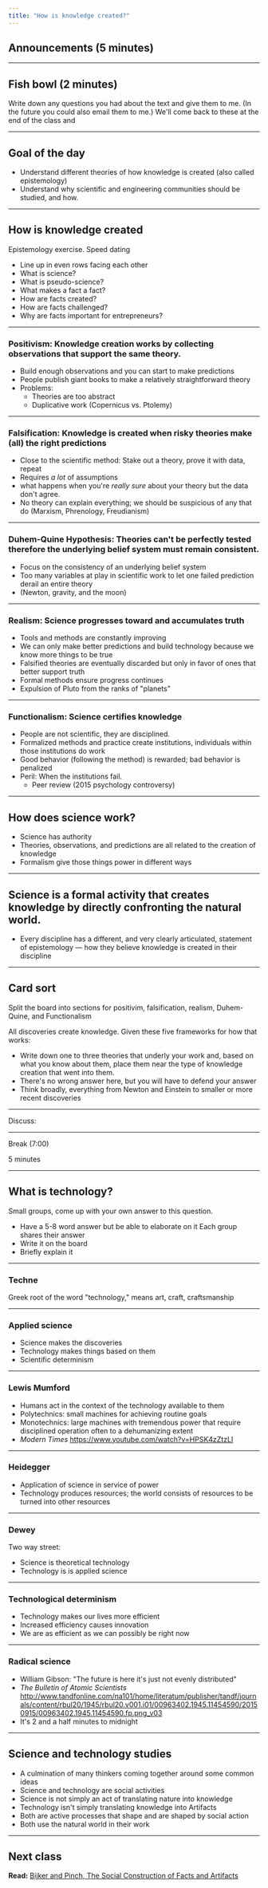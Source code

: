 ```yaml
---
title: "How is knowledge created?"
---
```

## Announcements (5 minutes)
---

## Fish bowl (2 minutes)

Write down any questions you had about the text and give them to me. (In the future you could also email them to me.) We'll come back to these at the end of the class and

---

## Goal of the day

* Understand different theories of how knowledge is created (also called epistemology)
* Understand why scientific and engineering communities should be studied, and how.

---

## How is knowledge created

Epistemology exercise. Speed dating
* Line up in even rows facing each other
* What is science?
* What is pseudo-science?
* What makes a fact a fact?
* How are facts created?
* How are facts challenged?
* Why are facts important for entrepreneurs?

---

### Positivism: Knowledge creation works by collecting observations that support the same theory.
  * Build enough observations and you can start to make predictions
  * People publish giant books to make a relatively straightforward theory
  * Problems:
    * Theories are too abstract
    * Duplicative work (Copernicus vs. Ptolemy)

---

### Falsification: Knowledge is created when risky theories make (all) the right predictions
  * Close to the scientific method: Stake out a theory, prove it with data, repeat
  * Requires _a lot_ of assumptions
  * what happens when you're _really sure_ about your theory but the data don't agree.
  * No theory can explain everything; we should be suspicious of any that do (Marxism, Phrenology, Freudianism)

---
### Duhem-Quine Hypothesis: Theories can't be perfectly tested therefore the underlying belief system must remain consistent.
  * Focus on the consistency of an underlying belief system
  * Too many variables at play in scientific work to let one failed prediction derail an entire theory
  * (Newton, gravity, and the moon)

---

### Realism: Science progresses toward and accumulates truth
  * Tools and methods are constantly improving
  * We can only make better predictions and build technology because we know more things to be true
  * Falsified theories are eventually discarded but only in favor of ones that better support truth
  * Formal methods ensure progress continues
  * Expulsion of Pluto from the ranks of "planets"

---

### Functionalism: Science certifies knowledge
  * People are not scientific, they are disciplined.
  * Formalized methods and practice create institutions, individuals within those institutions do work
  * Good behavior (following the method) is rewarded; bad behavior is penalized
  * Peril: When the institutions fail.
    * Peer review (2015 psychology controversy)

---

## How does science work?
* Science has authority
* Theories, observations, and predictions are all related to the creation of knowledge
* Formalism give those things power in different ways

---

## Science is a formal activity that creates knowledge by directly confronting the natural world.

* Every discipline has a different, and very clearly articulated, statement of epistemology — how they believe knowledge is created in their discipline

---

## Card sort
Split the board into sections for positivim, falsification, realism, Duhem-Quine, and Functionalism

All discoveries create knowledge. Given these five frameworks for how that works:
* Write down one to three theories that underly your work and, based on what you know about them, place them near the type of knowledge creation that went into them.
* There's no wrong answer here, but you will have to defend your answer
* Think broadly, everything from Newton and Einstein to smaller or more recent discoveries

---

Discuss:

---

Break (7:00)

5 minutes

---

## What is technology?

Small groups, come up with your own answer to this question.
* Have a 5-8 word answer but be able to elaborate on it
Each group shares their answer
* Write it on the board
* Briefly explain it

---

### Techne

Greek root of the word "technology," means art, craft, craftsmanship

---

### Applied science

* Science makes the discoveries
* Technology makes things based on them
* Scientific determinism

---

### Lewis Mumford

* Humans act in the context of the technology available to them
* Polytechnics: small machines for achieving routine goals
* Monotechnics: large machines with tremendous power that require disciplined operation often to a dehumanizing extent
* _Modern Times_ https://www.youtube.com/watch?v=HPSK4zZtzLI
---

### Heidegger

* Application of science in service of power
* Technology produces resources; the world consists of resources to be turned into other resources
---

### Dewey

Two way street:
* Science is theoretical technology
* Technology is is applied science

---

### Technological determinism

* Technology makes our lives more efficient
* Increased efficiency causes innovation
* We are as efficient as we can possibly be right now

---

### Radical science

* William Gibson: "The future is here it's just not evenly distributed"
* _The Bulletin of Atomic Scientists_
http://www.tandfonline.com/na101/home/literatum/publisher/tandf/journals/content/rbul20/1945/rbul20.v001.i01/00963402.1945.11454590/20150915/00963402.1945.11454590.fp.png_v03
* It's 2 and a half minutes to midnight

---

## Science and technology studies

* A culmination of many thinkers coming together around some common ideas
* Science and technology are social activities
* Science is not simply an act of translating nature into knowledge
* Technology isn't simply translating knowledge into Artifacts
* Both are active processes that shape and are shaped by social action
* Both use the natural world in their work

---
## Next class

**Read:** [Bijker and Pinch, The Social Construction of Facts and Artifacts](http://sciencepolicy.colorado.edu/students/envs_5110/bijker2.pdf)

